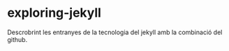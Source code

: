 # exploring-jekyll
Descrobrint les entranyes de la tecnologia del jekyll
amb la combinació del github.
